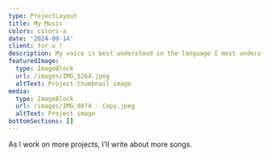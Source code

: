 ```yaml
---
type: ProjectLayout
title: My Music
colors: colors-a
date: '2024-09-14'
client: for u !
description: My voice is best understood in the language I most understand. More to come.
featuredImage:
  type: ImageBlock
  url: /images/IMG_5264.jpeg
  altText: Project thumbnail image
media:
  type: ImageBlock
  url: /images/IMG_0074 - Copy.jpeg
  altText: Project image
bottomSections: []
---
```

As I work on more projects, I'll write about more songs.
